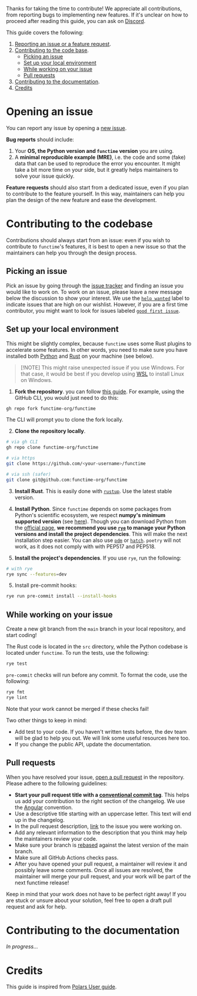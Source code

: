 Thanks for taking the time to contribute! We appreciate all contributions, from reporting bugs to implementing new features. If it's unclear on how to proceed after reading this guide, you can ask on [Discord](https://discord.gg/dNfGMUyPa8).

This guide covers the following:

1. [Reporting an issue or a feature request](#opening-an-issue).
2. [Contributing to the code base](#contributing-to-the-codebase).
    * [Picking an issue](#picking-an-issue)
    * [Set up your local environment](#set-up-your-local-environment)
    * [While working on your issue](#while-working-on-your-issue)
    * [Pull requests](#pull-requests)
3. [Contributing to the documentation](#contributing-to-the-documentation).
4. [Credits](#credits)

# Opening an issue

You can report any issue by opening a [new issue](https://github.com/functime-org/functime/issues/new/choose).

**Bug reports** should include:

1. Your **OS, the Python version and `functime` version** you are using.
2. A **minimal reproducible example (MRE)**, i.e. the code and some (fake) data that can be used to reproduce the error you encounter. It might take a bit more time on your side, but it greatly helps maintainers to solve your issue quickly.

**Feature requests** should also start from a dedicated issue, even if you plan to contribute to the feature yourself. In this way, maintainers can help you plan the design of the new feature and ease the development.

# Contributing to the codebase

Contributions should always start from an issue: even if you wish to contribute to `functime`'s  features, it is best to open a new issue so that the maintainers can help you through the design process.

## Picking an issue

Pick an issue by going through the [issue tracker](https://github.com/functime-org/functime/issues) and finding an issue you would like to work on. To work on an issue, please leave a new message below the discussion to show your interest. We use the [`help wanted`](https://github.com/functime-org/functime/labels/help%20wanted) label to indicate issues that are high on our wishlist. However, if you are a first time contributor, you might want to look for issues labeled [`good first issue`](https://github.com/functime-org/functime/labels/good%20first%20issue).

## Set up your local environment

This might be slightly complex, because `functime` uses some Rust plugins to accelerate some features. In other words, you need to make sure you have installed both [Python](https://www.python.org/) and [Rust](https://www.rust-lang.org/) on your machine (see below).

>[!NOTE] This might raise unexpected issue if you use Windows. For that case, it would be best if you develop using [WSL](https://learn.microsoft.com/en-us/windows/wsl/install) to install Linux on Windows.

1. **Fork the repository**. you can follow [this guide](https://docs.github.com/en/pull-requests/collaborating-with-pull-requests/working-with-forks/fork-a-repo). For example, using the GitHub CLI, you would just need to do this:

```bash
gh repo fork functime-org/functime
```

The CLI will prompt you to clone the fork locally.

2. **Clone the repository locally**.

```bash
# via gh CLI
gh repo clone functime-org/functime

# via https
git clone https://github.com/<your-username>/functime

# via ssh (safer)
git clone git@github.com:functime-org/functime
```

3. **Install Rust**. This is easily done with [`rustup`](https://rustup.rs/). Use the latest stable version.

3. **Install Python**. Since `functime` depends on some packages from Python's scientific ecosystem, we respect **numpy's minimum supported version** (see [here](https://numpy.org/neps/nep-0029-deprecation_policy.html#support-table)). Though you can download Python from the [official page](https://www.python.org/downloads/), **we recommend you use [`rye`](https://rye-up.com/) to manage your Python versions and install the project dependencies**. This will make the next installation step easier. You can also use [`pdm`](https://pdm-project.org/en/latest/) or [`hatch`](https://hatch.pypa.io/1.9/). `poetry` will not work, as it does not comply with with PEP517 and PEP518.

4. **Install the project's dependencies**. If you use `rye`, run the following:

```bash
# with rye
rye sync --features=dev
```

5. Install pre-commit hooks:

```bash
rye run pre-commit install --install-hooks
```

## While working on your issue

Create a new git branch from the `main` branch in your local repository, and start coding!

The Rust code is located in the `src` directory, while the Python codebase is located under `functime`. To run the tests, use the following:

```bash
rye test
```

`pre-commit` checks will run before any commit. To format the code, use the following:

```bash
rye fmt
rye lint
```

Note that your work cannot be merged if these checks fail!

Two other things to keep in mind:

* Add test to your code. If you haven't written tests before, the dev team will be glad to help you out. We will link some useful resources here too.
* If you change the public API, update the documentation.

## Pull requests

When you have resolved your issue, [open a pull request](https://docs.github.com/en/pull-requests/collaborating-with-pull-requests/proposing-changes-to-your-work-with-pull-requests/creating-a-pull-request-from-a-fork) in the repository. Please adhere to the following guidelines:

* **Start your pull request title with a [conventional commit tag](https://www.conventionalcommits.org/en/v1.0.0/)**. This helps us add your contribution to the right section of the changelog. We use the [Angular](https://github.com/angular/angular/blob/22b96b9/CONTRIBUTING.md#type) convention.
* Use a descriptive title starting with an uppercase letter. This text will end up in the changelog.
* In the pull request description, [link](https://docs.github.com/en/issues/tracking-your-work-with-issues/linking-a-pull-request-to-an-issue) to the issue you were working on.
* Add any relevant information to the description that you think may help the maintainers review your code.
* Make sure your branch is [rebased](https://docs.github.com/en/get-started/using-git/about-git-rebase) against the latest version of the main branch.
* Make sure all GitHub Actions checks pass.
* After you have opened your pull request, a maintainer will review it and possibly leave some comments. Once all issues are resolved, the maintainer will merge your pull request, and your work will be part of the next functime release!

Keep in mind that your work does not have to be perfect right away! If you are stuck or unsure about your solution, feel free to open a draft pull request and ask for help.

# Contributing to the documentation

*In progress...*

# Credits

This guide is inspired from [Polars User guide](https://docs.pola.rs/development/contributing/).
